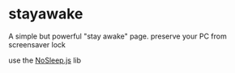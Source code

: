 # stayawake
A simple but powerful "stay awake" page. preserve your PC from screensaver lock

use the [NoSleep.js](https://richtr.github.io/NoSleep.js/) lib
